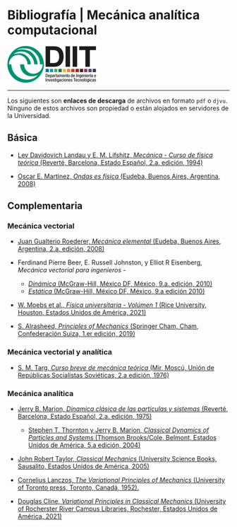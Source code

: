 # Bibliografía | Mecánica analítica computacional

![UNLaM | DIIT](../figurasLaTeX/ambos.png "UNLaM | DIIT")  
<!---
 ![by-nc-sa.png](../figurasLaTeX/by-nc-sa.png "CC-BY-NC-SA") 2022 [Víctor A. Bettachini](mailto:vbettachini@unlam.edu.ar)  
![UNLaM | DIIT](figuras/ambos.png "UNLaM | DIIT")  
© 2021 [Víctor A. Bettachini](mailto:vbettachini@unlam.edu.ar)  
-->

___

Los siguientes son **enlaces de descarga** de archivos en formato `pdf` o `djvu`.  
Ninguno de estos archivos son propiedad o están alojados en servidores de la Universidad.

## Básica
- [Lev Davidovich Landau y E. M. Lifshitz, _Mecánica - Curso de física teórica_ (Reverté, Barcelona, Estado Español, 2.a. edición, 1994)](https://mega.nz/file/CQInnIzJ#WenBhiu1wz57v2ulGmgfrlKzgLoNSPh4HBzWYFGh6_4)

- [Oscar E. Martinez, _Ondas es física_ (Eudeba, Buenos Aires, Argentina, 2008)](https://mega.nz/file/FoQSlapS#zNyZ2byn7Gdqiq6ytYdkMBq0Ap70Lq2MP4C8vSYnu-g)

	
## Complementaria

### Mecánica vectorial

- [Juan Gualterio Roederer, _Mecánica elemental_ (Eudeba, Buenos Aires, Argentina, 2.a. edición, 2008)](https://mega.nz/file/6VJ1WKYL#HOTfjWIW_sKxjT7Aq6I2aBm3tG9_EvNCkrDrjPl4pF4)

- Ferdinand Pierre Beer, E. Russell Johnston, y Elliot R Eisenberg, _Mecánica vectorial para ingenieros -_
    - [_Dinámica_ (McGraw-Hill, México DF, México, 9.a. edición, 2010)](https://mega.nz/#!6UQDVCgJ!G6VvNkdJ8azLwDVdNcKnC0MNhy07zawyxdnlZQG8vWk)
    - [_Estática_ (McGraw-Hill, México DF, México, 9.a edición 2010)](https://archive.org/download/MecanicaVectorialParaIngenierosBeer9naEdicion/Mec%C3%A1nica%20Vectorial%20Para%20Ingenieros%20-%20Beer%209na%20edicion.pdf)

- [W. Moebs et al., _Física universitaria - Volúmen 1_ (Rice University, Houston, Estados Unidos de América, 2021)](https://openstax.org/details/books/f%C3%ADsica-universitaria-volumen-1)

- [S. Alrasheed, _Principles of Mechanics_ (Springer Cham, Cham, Confederación Suiza, 1.er edición, 2019)](https://doi.org/10.1007/978-3-030-15195-9)


### Mecánica vectorial y analítica

- [S. M. Targ, _Curso breve de mecánica teórica_ (Mir, Moscú, Unión de Repúblicas Socialistas Soviéticas, 2.a edición, 1976)](https://mega.nz/file/7NxzCKpY#R5-ZuR5dQfoDIp2QBIinKF0EME4owobnfURzEVqhtV0)


### Mecánica analítica

- [Jerry B. Marion, _Dinamica clásica de las partículas y sistemas_ (Reverté, Barcelona, Estado Español, 2.a. edición, 1975)](https://mega.nz/file/TUAhyIpZ#BGkPyVtYnsWMi7Zj8xHXxGBJ904Ty1NAolxNev8Etf8)
    - [Stephen T. Thornton y Jerry B. Marion, _Classical Dynamics of Particles and Systems_ (Thomson Brooks/Cole, Belmont, Estados Unidos de América,  5.a edición, 2004)](https://mega.nz/file/PcREiRSJ#CXoEn0igVkDCpuck6JjzIVIKMrhYzf6huJmsJva_cLQ)

- [John Robert Taylor, _Classical Mechanics_ (University Science Books, Sausalito, Estados Unidos de América, 2005)](https://mega.nz/file/6MAzQIYD#M_XCQkAuWDU6F4Oro7GV2nUMsu012ihTFIMlrNJiP38)

- [Cornelius Lanczos, _The Variational Principles of Mechanics_ (University of Toronto press, Toronto, Canadá, 1952).](https://mega.nz/file/3FInUCYT#AuIn60lyVdc7Mhg2TJmHiVQKeSccd9e9VCED1wjc61A)

- [Douglas Cline, _Variational Principles in Classical Mechanics_ (University of Rocherster River Campus Libraries, Rochester, Estados Unidos de América, 2021)](http://classicalmechanics.lib.rochester.edu/)

